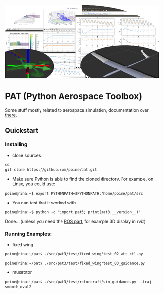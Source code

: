 <p align="left">
  <img src="docs/images/pat_logo.png" width="800" height="240" title="pat logo">
</p>

# PAT (Python Aerospace Toolbox)

Some stuff mostly related to aerospace simulation, documentation over [there](https://poine.github.io/pat).



## Quickstart

### Installing

 * clone sources:
 ```console
 cd
 git clone https://github.com/poine/pat.git
 ```

 * Make sure Python is able to find the cloned directory. For example, on Linux, you could use:

 ```console
 poine@nina:~$ export PYTHONPATH=$PYTHONPATH:/home/poine/pat/src
 ```

 * You can test that it worked with

 ```console
 poine@nina:~$ python -c "import pat3; print(pat3.__version__)"
 ```

Done... (unless you need the [ROS part](https://poine.github.io/pat/ros_intro.html), for example 3D display in rviz)


###  Running Examples:

   * fixed wing
 
```console
poine@nina:~/pat$ ./src/pat3/test/fixed_wing/test_02_att_ctl.py
```

```console
poine@nina:~/pat$ ./src/pat3/test/fixed_wing/test_03_guidance.py
```


   * multirotor
 
```console
poine@nina:~/pat$ ./src/pat3/test/rotorcraft/sim_guidance.py --traj smooth_oval2
```



